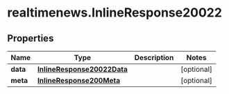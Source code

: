 # realtimenews.InlineResponse20022

## Properties

Name | Type | Description | Notes
------------ | ------------- | ------------- | -------------
**data** | [**InlineResponse20022Data**](InlineResponse20022Data.md) |  | [optional] 
**meta** | [**InlineResponse200Meta**](InlineResponse200Meta.md) |  | [optional] 


